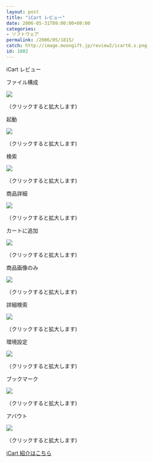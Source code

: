 ```yaml
---
layout: post
title: "iCart レビュー"
date: 2006-05-31T09:00:00+09:00
categories:
- ソフトウェア
permalink: /2006/05/1815/
catch: http://image.moongift.jp/review2/icart6.s.png
id: 1802
---
```

iCart レビュー  
<!--more-->

ファイル構成

  

[![](http://image.moongift.jp/review2/icart1.s.png)](http://image.moongift.jp/review2/icart1.png)  
  
（クリックすると拡大します)

  

起動

  

[![](http://image.moongift.jp/review2/icart2.s.png)](http://image.moongift.jp/review2/icart2.png)  
  
（クリックすると拡大します)

  

検索

  

[![](http://image.moongift.jp/review2/icart3.s.png)](http://image.moongift.jp/review2/icart3.png)  
  
（クリックすると拡大します)

  

商品詳細

  

[![](http://image.moongift.jp/review2/icart4.s.png)](http://image.moongift.jp/review2/icart4.png)  
  
（クリックすると拡大します)

  

カートに追加

  

[![](http://image.moongift.jp/review2/icart5.s.png)](http://image.moongift.jp/review2/icart5.png)  
  
（クリックすると拡大します)

  

商品画像のみ

  

[![](http://image.moongift.jp/review2/icart6.s.png)](http://image.moongift.jp/review2/icart6.png)  
  
（クリックすると拡大します)

  

詳細検索

  

[![](http://image.moongift.jp/review2/icart7.s.png)](http://image.moongift.jp/review2/icart7.png)  
  
（クリックすると拡大します)

  

環境設定

  

[![](http://image.moongift.jp/review2/icart8.s.png)](http://image.moongift.jp/review2/icart8.png)  
  
（クリックすると拡大します)

  

ブックマーク

  

[![](http://image.moongift.jp/review2/icart9.s.png)](http://image.moongift.jp/review2/icart9.png)  
  
（クリックすると拡大します)

  

アバウト

  

[![](http://image.moongift.jp/review2/icart10.s.png)](http://image.moongift.jp/review2/icart10.png)  
  
（クリックすると拡大します)

  

[iCart 紹介はこちら](http://fw.moongift.jp/intro/i-1814.html)

